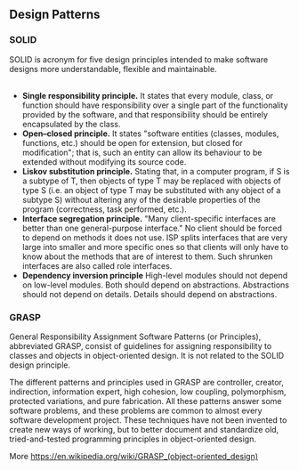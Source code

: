 <h2>Design Patterns</h2>

<h3>SOLID</h3>

<div>SOLID is acronym for five design principles intended to make software designs more understandable, flexible and maintainable.</div>
<br/>
<ul>
    <li><strong>Single responsibility principle.</strong> It states that every module, class, or function should have responsibility over a single part of the functionality provided by the software, and that responsibility should be entirely encapsulated by the class.</li>
    <li><strong>Open–closed principle.</strong> It states "software entities (classes, modules, functions, etc.) should be open for extension, but closed for modification"; that is, such an entity can allow its behaviour to be extended without modifying its source code.</li> 
    <li><strong>Liskov substitution principle.</strong> Stating that, in a computer program, if S is a subtype of T, then objects of type T may be replaced with objects of type S (i.e. an object of type T may be substituted with any object of a subtype S) without altering any of the desirable properties of the program (correctness, task performed, etc.). </li>
    <li><strong>Interface segregation principle.</strong> "Many client-specific interfaces are better than one general-purpose interface." No client should be forced to depend on methods it does not use. ISP splits interfaces that are very large into smaller and more specific ones so that clients will only have to know about the methods that are of interest to them. Such shrunken interfaces are also called role interfaces.</li>
    <li><strong>Dependency inversion principle</strong> High-level modules should not depend on low-level modules. Both should depend on abstractions. Abstractions should not depend on details. Details should depend on abstractions.</li>
</ul>

<h3>GRASP</h3>

<p>General Responsibility Assignment Software Patterns (or Principles), abbreviated GRASP, consist of guidelines for assigning responsibility to classes and objects in object-oriented design. It is not related to the SOLID design principle.</p>

<p>The different patterns and principles used in GRASP are controller, creator, indirection, information expert, high cohesion, low coupling, polymorphism, protected variations, and pure fabrication. All these patterns answer some software problems, and these problems are common to almost every software development project. These techniques have not been invented to create new ways of working, but to better document and standardize old, tried-and-tested programming principles in object-oriented design.</p>

More https://en.wikipedia.org/wiki/GRASP_(object-oriented_design)

